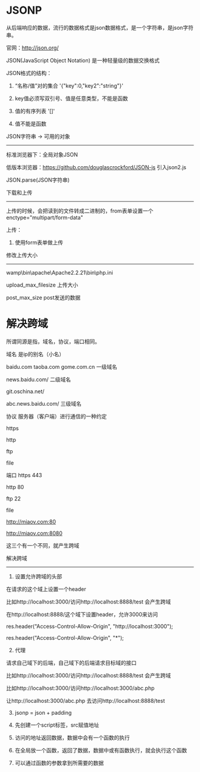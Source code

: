 # JSONP

从后端响应的数据，流行的数据格式是json数据格式，是一个字符串，是json字符串。

官网：http://json.org/

JSON(JavaScript Object Notation) 是一种轻量级的数据交换格式

JSON格式的结构：

1. “名称/值”对的集合  '{"key":0,"key2":"string"}'
2. 
	key值必须写双引号、值是任意类型，不能是函数

2. 值的有序列表    '[]'
3. 
	值不能是函数

JSON字符串 -> 可用的对象

---

标准浏览器下：全局对象JSON 

低版本浏览器：https://github.com/douglascrockford/JSON-js  引入json2.js

JSON.parse(JSON字符串)

下载和上传

---

上传的时候，会把读到的文件转成二进制的，from表单设置一个enctype="multipart/form-data"

上传：

1. 使用form表单做上传

修改上传大小

---

wamp\bin\apache\Apache2.2.21\bin\php.ini

upload_max_filesize 			上传大小

post_max_size 					post发送的数据

# 解决跨域

所谓同源是指，域名，协议，端口相同。

域名  是ip的别名（小名）

baidu.com  taoba.com  gome.com.cn  一级域名

news.baidu.com/              二级域名

git.oschina.net/

abc.news.baidu.com/          三级域名

协议 服务器（客户端）进行通信的一种约定

https

http

ftp

file

端口 
https  443

http 80

ftp  22

file 

http://miaov.com:80

http://miaov.com:8080

这三个有一个不同，就产生跨域

解决跨域

-----------------------

1. 设置允许跨域的头部

在请求的这个域上设置一个header

比如http://localhost:3000/访问http://localhost:8888/test  会产生跨域

在http://localhost:8888/这个域下设置header，允许3000来访问

res.header("Access-Control-Allow-Origin", "http://localhost:3000");

res.header("Access-Control-Allow-Origin", "*");

2. 代理 

请求自己域下的后端，自己域下的后端请求目标域的接口

比如http://localhost:3000/访问http://localhost:8888/test  会产生跨域

比如http://localhost:3000/访问http://localhost:3000/abc.php

让http://localhost:3000/abc.php 去访问http://localhost:8888/test

3. jsonp = json + padding

1. 先创建一个script标签，src赋值地址

2. 访问的地址返回数据，数据中会有一个函数的执行

3. 在全局放一个函数，返回了数据，数据中或有函数执行，就会执行这个函数

4. 可以通过函数的参数拿到所需要的数据
